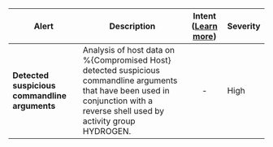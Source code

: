 |Alert|Description|Intent ([Learn more](#intentions))|Severity|
|----|----|:----:|--|
|**Detected suspicious commandline arguments**|Analysis of host data on %{Compromised Host} detected suspicious commandline arguments that have been used in conjunction with a reverse shell used by activity group HYDROGEN.|-|High|


